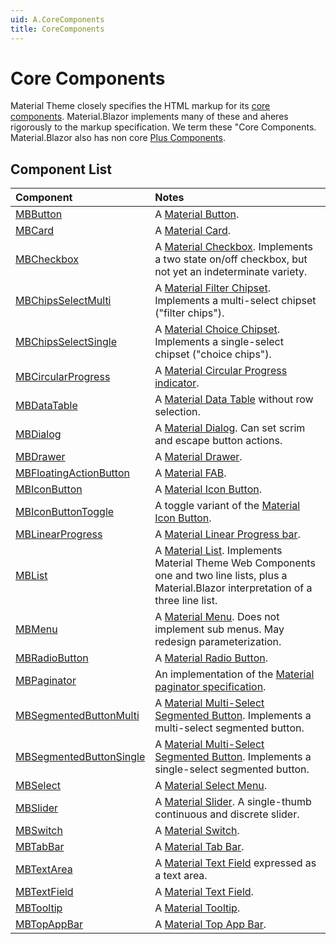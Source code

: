 ```yaml
---
uid: A.CoreComponents
title: CoreComponents
---
```

# Core Components

Material Theme closely specifies the HTML markup for its [core components](https://material.io/develop/web). Material.Blazor implements many of these and aheres rigorously to 
the markup specification. We term these "Core Components. Material.Blazor also has non core [Plus Components](xref:A.PlusComponents).

## Component List

| Component | Notes |
| :-------- | :---- |
| [MBButton](xref:C.MBButton) | A [Material Button](https://github.com/material-components/material-components-web/tree/v8.0.0/packages/mdc-button#buttons). |
| [MBCard](xref:C.MBCard) | A [Material Card](https://github.com/material-components/material-components-web/tree/v8.0.0/packages/mdc-card#cards). |
| [MBCheckbox](xref:C.MBCheckbox) | A [Material Checkbox](https://github.com/material-components/material-components-web/tree/v8.0.0/packages/mdc-checkbox#selection-controls-checkboxes). Implements a two state on/off checkbox, but not yet an indeterminate variety. |
| [MBChipsSelectMulti](xref:C.MBChipsSelectMulti) | A [Material Filter Chipset](https://github.com/material-components/material-components-web/tree/v8.0.0/packages/mdc-chips#chips). Implements a multi-select chipset ("filter chips"). |
| [MBChipsSelectSingle](xref:C.MBChipsSelectSingle) | A [Material Choice Chipset](https://github.com/material-components/material-components-web/tree/v8.0.0/packages/mdc-chips#chips). Implements a single-select chipset ("choice chips"). |
| [MBCircularProgress](xref:C.MBCircularProgress) | A [Material Circular Progress indicator](https://github.com/material-components/material-components-web/tree/v8.0.0/packages/mdc-circular-progress#circular-progress). |
| [MBDataTable<TItem>](xref:C.MBDataTable) | A [Material Data Table](https://github.com/material-components/material-components-web/tree/v8.0.0/packages/mdc-data-table#data-tables) without row selection. |
| [MBDialog](xref:C.MBDialog) | A [Material Dialog](https://github.com/material-components/material-components-web/tree/v8.0.0/packages/mdc-dialog#dialogs). Can set scrim and escape button actions. |
| [MBDrawer](xref:C.MBDrawer) | A [Material Drawer](https://github.com/material-components/material-components-web/tree/v8.0.0/packages/mdc-drawer#navigation-drawers). |
| [MBFloatingActionButton](xref:C.MBFloatingActionButton) | A [Material FAB](https://github.com/material-components/material-components-web/tree/v8.0.0/packages/mdc-fab#floating-action-buttons). |
| [MBIconButton](xref:C.MBIconButton) | A [Material Icon Button](https://github.com/material-components/material-components-web/tree/v8.0.0/packages/mdc-icon-button#icon-buttons). |
| [MBIconButtonToggle](xref:C.MBIconButtonToggle) | A toggle variant of the [Material Icon Button](https://github.com/material-components/material-components-web/tree/v8.0.0/packages/mdc-icon-button#icon-buttons). |
| [MBLinearProgress](xref:C.MBLinearProgress) | A [Material Linear Progress bar](https://github.com/material-components/material-components-web/tree/v8.0.0/packages/mdc-linear-progress#linear-progress). |
| [MBList](xref:C.MBList) | A [Material List](https://github.com/material-components/material-components-web/tree/v8.0.0/packages/mdc-list#lists). Implements Material Theme Web Components one and two line lists, plus a Material.Blazor interpretation of a three line list. |
| [MBMenu](xref:C.MBMenu) | A [Material Menu](https://github.com/material-components/material-components-web/tree/v8.0.0/packages/mdc-menu#menus). Does not implement sub menus. May redesign parameterization. |
| [MBRadioButton](xref:C.MBRadioButton) | A [Material Radio Button](https://github.com/material-components/material-components-web/tree/v8.0.0/packages/mdc-radio#selection-controls-radio-buttons). |
| [MBPaginator](xref:C.MBPaginator) | An implementation of the [Material paginator specification](https://material.io/components/data-tables#behavior). |
| [MBSegmentedButtonMulti](xref:C.MBSegmentedButtonMulti) | A [Material Multi-Select Segmented Button](https://github.com/material-components/material-components-web/tree/v8.0.0/packages/mdc-segmented-button#segmented-buttons). Implements a multi-select segmented button. |
| [MBSegmentedButtonSingle](xref:C.MBSegmentedButtonSingle) | A [Material Multi-Select Segmented Button](https://github.com/material-components/material-components-web/tree/v8.0.0/packages/mdc-segmented-button#segmented-buttons). Implements a single-select segmented button. |
| [MBSelect](xref:C.MBSelect) | A [Material Select Menu](https://github.com/material-components/material-components-web/tree/v8.0.0/packages/mdc-select#select-menus). |
| [MBSlider](xref:C.MBSlider) | A [Material Slider](https://github.com/material-components/material-components-web/tree/v8.0.0/packages/mdc-slider#slider). A single-thumb continuous and discrete slider. |
| [MBSwitch](xref:C.MBSwitch) | A [Material Switch](https://github.com/material-components/material-components-web/tree/v8.0.0/packages/mdc-switch#selection-controls-switches). |
| [MBTabBar](xref:C.MBTabBar) | A [Material Tab Bar](https://github.com/material-components/material-components-web/tree/v8.0.0/packages/mdc-tab-bar#tab-bar). |
| [MBTextArea](xref:C.MBTextArea) | A [Material Text Field](https://github.com/material-components/material-components-web/tree/v8.0.0/packages/mdc-textfield#text-field) expressed as a text area. |
| [MBTextField](xref:C.MBTextField) | A [Material Text Field](https://github.com/material-components/material-components-web/tree/v8.0.0/packages/mdc-textfield#text-field). |
| [MBTooltip](xref:C.MBTooltip) | A [Material Tooltip](https://github.com/material-components/material-components-web/tree/master/packages/mdc-tooltip#tooltip). |
| [MBTopAppBar](xref:C.MBTopAppBar) | A [Material Top App Bar](https://github.com/material-components/material-components-web/tree/v8.0.0/packages/mdc-top-app-bar#top-app-bar). |